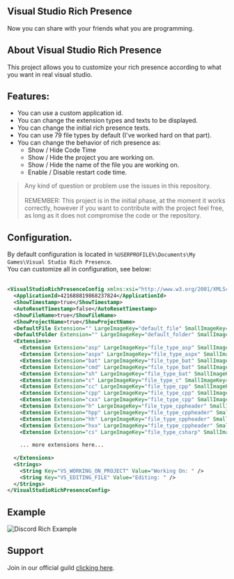 ## Visual Studio Rich Presence
Now you can share with your friends what you are programming.

## About Visual Studio Rich Presence
This project allows you to customize your rich presence according to what you want in real visual studio.

## Features:

- You can use a custom application id.
- You can change the extension types and texts to be displayed.
- You can change the initial rich presence texts.
- You can use 79 file types by default (I've worked hard on that part).
- You can change the behavior of rich presence as:
    - Show / Hide Code Time
    - Show / Hide the project you are working on.
    - Show / Hide the name of the file you are working on.
    - Enable / Disable restart code time.

 >Any kind of question or problem use the issues in this repository.
<br/><br/>
>REMEMBER: This project is in the initial phase, at the moment it works correctly, however if you want to contribute with the project feel free, as long as it does not compromise the code or the repository.

## Configuration.
By default configuration is located in `%USERPROFILE%\Documents\My Games\Visual Studio Rich Presence`.<br>
You can customize all in configuration, see below:<br><br>

```xml
<VisualStudioRichPresenceConfig xmlns:xsi="http://www.w3.org/2001/XMLSchema-instance" xmlns:xsd="http://www.w3.org/2001/XMLSchema">
  <ApplicationId>421688819868237824</ApplicationId>
  <ShowTimestamp>true</ShowTimestamp>
  <AutoResetTimestamp>false</AutoResetTimestamp>
  <ShowFileName>true</ShowFileName>
  <ShowProjectName>true</ShowProjectName>
  <DefaultFile Extension="" LargeImageKey="default_file" SmallImageKey="" /> <!-- Is an extension too like in &lt;Extensions&gt; -->
  <DefaultFolder Extension="" LargeImageKey="default_folder" SmallImageKey="" />
  <Extensions>
    <Extension Extension="asp" LargeImageKey="file_type_asp" SmallImageKey="" SmallImageText="" LargeImageText="" />
    <Extension Extension="aspx" LargeImageKey="file_type_aspx" SmallImageKey="" SmallImageText="" LargeImageText="" />
    <Extension Extension="bat" LargeImageKey="file_type_bat" SmallImageKey="" SmallImageText="" LargeImageText="" />
    <Extension Extension="cmd" LargeImageKey="file_type_bat" SmallImageKey="" SmallImageText="" LargeImageText="" />
    <Extension Extension="sh" LargeImageKey="file_type_bat" SmallImageKey="" SmallImageText="" LargeImageText="" />
    <Extension Extension="c" LargeImageKey="file_type_c" SmallImageKey="" SmallImageText="" LargeImageText="" />
    <Extension Extension="cc" LargeImageKey="file_type_cpp" SmallImageKey="" SmallImageText="" LargeImageText="" />
    <Extension Extension="cpp" LargeImageKey="file_type_cpp" SmallImageKey="" SmallImageText="" LargeImageText="" />
    <Extension Extension="cxx" LargeImageKey="file_type_cpp" SmallImageKey="" SmallImageText="" LargeImageText="" />
    <Extension Extension="h" LargeImageKey="file_type_cppheader" SmallImageKey="" SmallImageText="" LargeImageText="" />
    <Extension Extension="hpp" LargeImageKey="file_type_cppheader" SmallImageKey="" SmallImageText="" LargeImageText="" />
    <Extension Extension="hh" LargeImageKey="file_type_cppheader" SmallImageKey="" SmallImageText="" LargeImageText="" />
    <Extension Extension="hxx" LargeImageKey="file_type_cppheader" SmallImageKey="" SmallImageText="" LargeImageText="" />
    <Extension Extension="cs" LargeImageKey="file_type_csharp" SmallImageKey="" SmallImageText="" LargeImageText="" />
    
    ... more extensions here...
    
  </Extensions>
  <Strings>
    <String Key="VS_WORKING_ON_PROJECT" Value="Working On: " />
    <String Key="VS_EDITING_FILE" Value="Editing: " />
  </Strings>
</VisualStudioRichPresenceConfig>
```

## Example

<img src="https://i.imgur.com/2lZ9E1f.png" alt="Discord Rich Example"></img>

## Support

Join in our official guild <a href="https://discord.gg/N8Nuugb">clicking here</a>.
